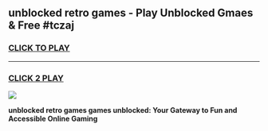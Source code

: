 
## unblocked retro games - Play Unblocked Gmaes & Free #tczaj
<h3>
<a href="https://news.freeplayer.one?title=unblocked_retro_games&ref=03M">CLICK TO PLAY</a></h3>
<hr>

<h3>
<a href="https://news.freeplayer.one?title=unblocked_retro_games&ref=03M">CLICK 2 PLAY</a>
  
</h3>

<a href="https://news.freeplayer.one?title=unblocked_retro_games&ref=03M"><img src="https://clearcache.store/games.png"></a>


**unblocked retro games games unblocked: Your Gateway to Fun and Accessible Online Gaming**

